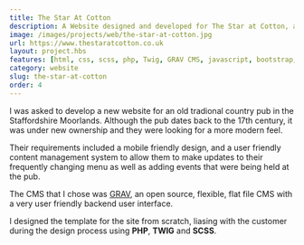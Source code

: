```yaml
---
title: The Star At Cotton
description: A Website designed and developed for The Star at Cotton, a Traditional Country Pub in the Staffordshire Moorlands
image: /images/projects/web/the-star-at-cotton.jpg
url: https://www.thestaratcotton.co.uk
layout: project.hbs
features: [html, css, scss, php, Twig, GRAV CMS, javascript, bootstrap, responsive design]
category: website
slug: the-star-at-cotton
order: 4
---
```


I was asked to develop a new website for an old tradional country pub in the Staffordshire Moorlands.
Although the pub dates back to the 17th century, it was under new ownership and they were
looking for a more modern feel.

Their requirements included a mobile friendly design, and a user friendly content management
system to allow them to make updates to their frequently changing menu as well as adding
events that were being held at the pub.

The CMS that I chose was <a href="https://getgrav.org/" target="blank">GRAV</a>, an open source, flexible, flat file CMS
with a very user friendly backend user interface.

I designed the template for the site from scratch, liasing with the customer during the
design process using **PHP**, **TWIG** and **SCSS**.
